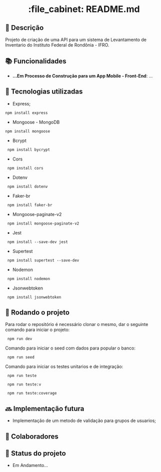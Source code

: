 <h1 align="center">:file_cabinet: README.md</h1>

## :memo: Descrição
Projeto de criação de uma API para um sistema de Levantamento de Inventario do Instituto Federal de Rondônia - IFRO.

## :books: Funcionalidades
* <b>...Em Processo de Construção para um App Mobile - Front-End</b>: ...

## :wrench: Tecnologias utilizadas

* Express;
```
npm install express

```
* Mongoose - MongoDB
```
npm install mongoose

```
* Bcrypt
```
 npm install bycrypt
```
* Cors
```
 npm install cors
```
* Dotenv
```
 npm install dotenv
```
* Faker-br
```
 npm install faker-br
```
* Mongoose-paginate-v2
```
 npm install mongoose-paginate-v2
```
* Jest
```
 npm install --save-dev jest

```
* Supertest
```
 npm install supertest --save-dev
```
* Nodemon
```
 npm install nodemon
```
* Jsonwebtoken
```
 npm install jsonwebtoken
```


## :rocket: Rodando o projeto
Para rodar o repositório é necessário clonar o mesmo, dar o seguinte comando para iniciar o projeto:
```
 npm run dev 
```
Comando para iniciar o seed com dados para popular o banco:
```
 npm run seed
```
Comando para iniciar os testes unitarios e de integração:
```
 npm run teste 

 npm run teste:v

 npm run teste:coverage
```

## :soon: Implementação futura
* Implementação de um metodo de validação para grupos de usuarios;
## :handshake: Colaboradores
  


## :dart: Status do projeto

* Em Andamento...